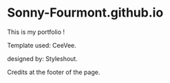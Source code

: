 # Sonny-Fourmont.github.io

This is my portfolio !

Template used: CeeVee.

designed by: Styleshout.

Credits at the footer of the page.

